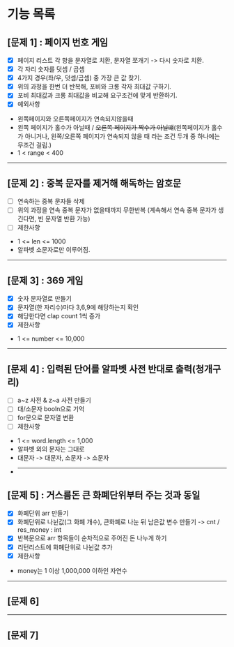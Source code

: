 # 기능 목록
## [문제 1] : 페이지 번호 게임
- [x] 페이지 리스트 각 항을 문자열로 치환, 문자열 쪼개기 -> 다시 숫자로 치환.
- [x] 각 자리 숫자를 덧셈 / 곱셈
- [x] 4가지 경우(좌/우, 덧셈/곱셈) 중 가장 큰 값 찾기.
- [x] 위의 과정을 한번 더 반복해, 포비와 크롱 각자 최대값 구하기.
- [x] 포비 최대값과 크롱 최대값을 비교해 요구조건에 맞게 반환하기.
- [x] 예외사항
- 왼쪽페이지와 오른쪽페이지가 연속되지않을때
- 왼쪽 페이지가 홀수가 아닐때 / ~~오른쪽 페이지가 짝수가 아닐떄~~(왼쪽페이지가 홀수가 아니거나, 왼쪽/오른쪽 페이지가 연속되지 않을 때 라는 조건 두개 중 하나에는 무조건 걸림.)
- 1 < range < 400
***
## [문제 2] : 중복 문자를 제거해 해독하는 암호문
- [ ] 연속하는 중복 문자들 삭제
- [ ] 위의 과정을 연속 중복 문자가 없을때까지 무한반복 (계속해서 연속 중복 문자가 생긴다면, 빈 문자열 반환 가능)
- [ ] 제한사항
- 1 <= len <= 1000
- 알파벳 소문자로만 이루어짐.
***
## [문제 3] : 369 게임
- [x] 숫자 문자열로 만들기
- [x] 문자열(한 자리수)마다 3,6,9에 해당하는지 확인
- [x] 해당한다면 clap count 1씩 증가
- [x] 제한사항
- 1 <= number <= 10,000
***
## [문제 4] : 입력된 단어를 알파벳 사전 반대로 출력(청개구리)
- [ ] a~z 사전 & z~a 사전 만들기
- [ ] 대/소문자 booln으로 기억
- [ ] for문으로 문자열 변환
- [ ] 제한사항
- 1 <= word.length <= 1,000
- 알파벳 외의 문자는 그대로
- 대문자 -> 대문자, 소문자 -> 소문자
- ***
## [문제 5] : 거스름돈 큰 화폐단위부터 주는 것과 동일
- [x] 화폐단위 arr 만들기
- [x] 화폐단위로 나뉜값(그 화폐 개수), 큰화폐로 나눈 뒤 남은값 변수 만들기 -> cnt / res_money : int
- [x] 반복문으로 arr 항목들이 순차적으로 주어진 돈 나누게 하기
- [x] 리턴리스트에 화폐단위로 나뉜값 추가
- [x] 제한사항
- money는 1 이상 1,000,000 이하인 자연수
***
## [문제 6]

***
## [문제 7]
